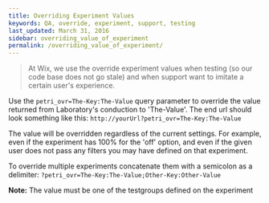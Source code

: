 ```yaml
---
title: Overriding Experiment Values
keywords: QA, override, experiment, support, testing
last_updated: March 31, 2016
sidebar: overriding_value_of_experiment
permalink: /overriding_value_of_experiment/
---
```


> At Wix, we use the override experiment values when testing (so our code base does not go stale) and when support want to imitate a certain user's experience. 

Use the `petri_ovr=The-Key:The-Value` query parameter to override the value returned from Laboratory's conduction to 'The-Value'. The end url should look something like this: 
`http://yourUrl?petri_ovr=The-Key:The-Value`

The value will be overridden regardless of the current settings. For example, even if the experiment has 100% for the 'off' option, and even if the given user does not pass any filters you may have defined on that experiment.

To override multiple experiments concatenate them with a semicolon as a delimiter: `?petri_ovr=The-Key:The-Value;Other-Key:Other-Value`

**Note:** The value must be one of the testgroups defined on the experiment